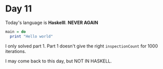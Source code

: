 # Day 11

Today's language is **Haskelll**. **NEVER AGAIN**

```haskell
main = do
  print "Hello world"
```

I only solved part 1. Part 1 doesn't give the right `inspectionCount`
for 1000 iterations.

I may come back to this day, but NOT IN HASKELL.
